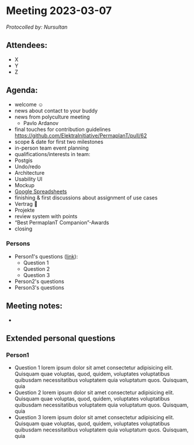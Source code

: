 # Meeting 2023-03-07

_Protocolled by: Nursultan_

## Attendees:

-   X
-   Y
-   Z

## Agenda:

- welcome ☺️
- news about contact to your buddy
- news from polyculture meeting
  - Pavlo Ardanov
- final touches for contribution guidelines
  https://github.com/ElektraInitiative/PermaplanT/pull/62
- scope & date for first two milestones
- in-person team event planning
- qualifications/interests in team:
 - Postgis
 - Undo/redo
 - Architecture
 - Usability UI
 - Mockup
 - [Google Spreadsheets](https://docs.google.com/spreadsheets/d/1JzS68FWbju8po9K-e-V5-6UsUjE3YXYdynLdrWyoMFs/edit#gid=312729472)
- finishing & first discussions about assignment of use cases
- Vertrag 📜
 - Projekte
 - review system with points
 - “Best PermaplanT Companion”-Awards
- closing


### Persons

-   Person1's questions ([link](#person1)):
    -   Question 1
    -   Question 2
    -   Question 3
-   Person2's questions
-   Person3's questions

## Meeting notes:

-

## Extended personal questions

### Person1

-   Question 1
    lorem ipsum dolor sit amet consectetur adipisicing elit. Quisquam quae voluptas, quod, quidem, voluptates voluptatibus quibusdam necessitatibus voluptatem quia voluptatum quos. Quisquam, quia
-   Question 2
    lorem ipsum dolor sit amet consectetur adipisicing elit. Quisquam quae voluptas, quod, quidem, voluptates voluptatibus quibusdam necessitatibus voluptatem quia voluptatum quos. Quisquam, quia
-   Question 3
    lorem ipsum dolor sit amet consectetur adipisicing elit. Quisquam quae voluptas, quod, quidem, voluptates voluptatibus quibusdam necessitatibus voluptatem quia voluptatum quos. Quisquam, quia
